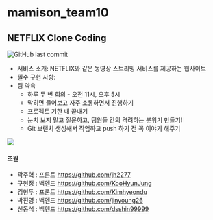 # mamison_team10
## NETFLIX Clone Coding
![GitHub last commit](https://img.shields.io/github/last-commit/grolarkim/ML_project_team8?style=plastic)
* 서비스 소개: NETFLIX와 같은 동영상 스트리밍 서비스를 제공하는 웹사이트
* 필수 구현 사항:
* 팀 약속
  - 하루 두 번 회의 - 오전 11시, 오후 5시
  - 막히면 물어보고 자주 소통하면서 진행하기
  - 프로젝트 기한 내 끝내기
  - 눈치 보지 말고 질문하고, 팀원들 간의 격려하는 분위기 만들기!
  - Git 브랜치 생성해서 작업하고 push 하기 전 꼭 이야기 해주기

![](https://img1.daumcdn.net/thumb/R1280x0/?scode=mtistory2&fname=https%3A%2F%2Fblog.kakaocdn.net%2Fdn%2FbOkvbl%2FbtrrPoHpPmg%2FtGCR6mgPSdUVPAkEvujku1%2Fimg.png)

#### 조원
* 곽주혁 : 프론트 https://github.com/jh2277
* 구현정 : 백엔드 https://github.com/KooHyunJung
* 김현두 : 프론트 https://github.com/Kimhyeondu
* 박진영 : 백엔드 https://github.com/jinyoung26
* 신동석 : 백엔드 https://github.com/dsshin99999
